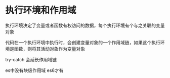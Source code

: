 # 执行环境和作用域
执行环境决定了变量或者函数有权访问的数据，每个执行环境有个与之关联的变量对象

代码在一个执行环境中执行时，会创建变量对象的一个作用域链，如果这个执行环境是函数，则将其活动对象作为变量对象

try-catch 会延长作用域链

es中没有块级作用域 es6才有

